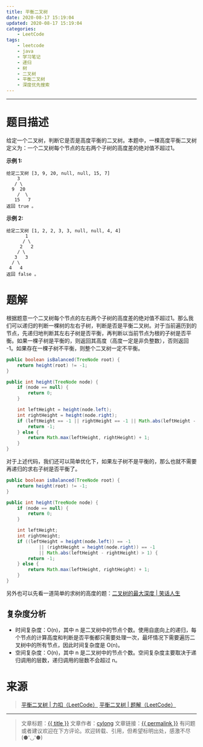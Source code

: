 ```yaml
---
title: 平衡二叉树
date: 2020-08-17 15:19:04
updated: 2020-08-17 15:19:04
categories:
    - LeetCode
tags:
    - leetcode
    - java
    - 学习笔记
    - 递归
    - 树
    - 二叉树
    - 平衡二叉树
    - 深度优先搜索
---
```

---

# 题目描述

给定一个二叉树，判断它是否是高度平衡的二叉树。本题中，一棵高度平衡二叉树定义为：一个二叉树每个节点的左右两个子树的高度差的绝对值不超过1。

**示例 1:**
```
给定二叉树 [3, 9, 20, null, null, 15, 7]
    3
   / \
  9  20
    /  \
   15   7
返回 true 。
```

**示例 2:**
```
给定二叉树 [1, 2, 2, 3, 3, null, null, 4, 4]
       1
      / \
     2   2
    / \
   3   3
  / \
 4   4
返回 false 。
```

<!-- more -->

# 题解

根据题意一个二叉树每个节点的左右两个子树的高度差的绝对值不超过1。那么我们可以递归的判断一棵树的左右子树，判断是否是平衡二叉树。对于当前遍历到的节点，先递归地判断其左右子树是否平衡，再判断以当前节点为根的子树是否平衡。如果一棵子树是平衡的，则返回其高度（高度一定是非负整数），否则返回 -1。如果存在一棵子树不平衡，则整个二叉树一定不平衡。

```java
public boolean isBalanced(TreeNode root) {
    return height(root) != -1;
}

public int height(TreeNode node) {
    if (node == null) {
        return 0;
    }

    int leftHeight = height(node.left);
    int rightHeight = height(node.right);
    if (leftHeight == -1 || rightHeight == -1 || Math.abs(leftHeight - rightHeight) > 1) {
        return -1;
    } else {
        return Math.max(leftHeight, rightHeight) + 1;
    }
}
```

对于上述代码，我们还可以简单优化下，如果左子树不是平衡的，那么也就不需要再递归的求右子树是否平衡了。

```java
public boolean isBalanced(TreeNode root) {
    return height(root) != -1;
}

public int height(TreeNode node) {
    if (node == null) {
        return 0;
    }

    int leftHeight;
    int rightHeight;
    if ((leftHeight = height(node.left)) == -1
            || (rightHeight = height(node.right)) == -1
            || Math.abs(leftHeight - rightHeight) > 1) {
        return -1;
    } else {
        return Math.max(leftHeight, rightHeight) + 1;
    }
}
```

另外也可以先看一道简单的求树的高度的题：[二叉树的最大深度 | 笑话人生][3]

## 复杂度分析

* 时间复杂度：O(n)，其中 n 是二叉树中的节点个数。使用自底向上的递归，每个节点的计算高度和判断是否平衡都只需要处理一次，最坏情况下需要遍历二叉树中的所有节点，因此时间复杂度是 O(n)。
* 空间复杂度：O(n)，其中 n 是二叉树中的节点个数。空间复杂度主要取决于递归调用的层数，递归调用的层数不会超过 n。

# 来源
> [平衡二叉树 | 力扣（LeetCode）][1]
> [平衡二叉树 | 题解（LeetCode）][2]

---

> 文章标题：<a href='{{ permalink }}' title='{{ title }}' >{{ title }}</a>
> 文章作者：[cylong](http://www.cylong.com/about/ "cylong")
> 文章链接：<a href='{{ permalink }}' title='{{ title }}' >{{ permalink }}</a>
> 有问题或者建议欢迎在下方评论。欢迎转载、引用，但希望标明出处，感激不尽(●'◡'●)

[1]: https://leetcode-cn.com/problems/balanced-binary-tree/ "平衡二叉树 | 力扣（LeetCode）"
[2]: https://leetcode-cn.com/problems/balanced-binary-tree/solution/ping-heng-er-cha-shu-by-leetcode-solution/ "平衡二叉树 | 题解（LeetCode）"
[3]: /blog/2020/07/28/maximum-depth-of-binary-tree/
